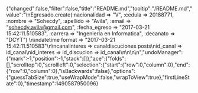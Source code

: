 {"changed":false,"filter":false,"title":"README.md","tooltip":"/README.md","value":"\nEgresado.create(:nacionalidad => \"V\", :cedula => 20188771, :nombre => \"Sohecdy\", :apellido => \"Avila\", :email => \"sohecdy.avila@gmail.com\", :fecha_egreso => \"2017-03-21 15:42:11.510583\", :carrera => \"Ingenieria en Informatica\", :decanato => \"DCYT\")  \n\ndatetime format => \"2017-03-21 15:42:11.510583\"\n\ncanalinteres    =>      canaldiscuciones        posts\nid_canal        =>      id_canal\nid_interes      =>      id_discucion        =>  id_canal\n\n\n\n","undoManager":{"mark":-1,"position":-1,"stack":[]},"ace":{"folds":[],"scrolltop":0,"scrollleft":0,"selection":{"start":{"row":0,"column":0},"end":{"row":0,"column":0},"isBackwards":false},"options":{"guessTabSize":true,"useWrapMode":false,"wrapToView":true},"firstLineState":0},"timestamp":1490587950096}